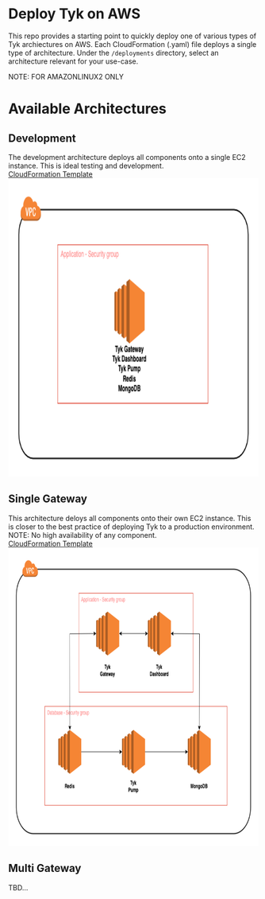 # Deploy Tyk on AWS
This repo provides a starting point to quickly deploy one of various types of Tyk archiectures on AWS. 
Each CloudFormation (.yaml) file deploys a single type of architecture.
Under the `/deployments` directory, select an architecture relevant for your use-case. 

NOTE: FOR AMAZONLINUX2 ONLY

# Available Architectures

## Development
The development architecture deploys all components onto a single EC2 instance. 
This is ideal testing and development. 
<br/>
[CloudFormation Template](https://github.com/jonathanbernal25/aws-tyk/blob/main/deployments/dev.yaml)
<img src="images/development.png" width="800" height="600">
<br/>

## Single Gateway
This architecture deloys all components onto their own EC2 instance. 
This is closer to the best practice of deploying Tyk to a production environment. 
<br/>
NOTE: No high availability of any component.
<br/>
[CloudFormation Template](https://github.com/jonathanbernal25/aws-tyk/blob/main/deployments/singlegateway.yaml)
<img src="images/single-gateway.png" width="800" height="600">
<br/>

## Multi Gateway
TBD...

